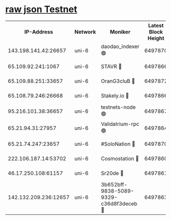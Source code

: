 [raw json Testnet](https://rpc-check.junot.stavr.tech/junot/rpc-junot-result.json)
=


<table><tr><th>IP-Address</th><th>Network</th><th>Moniker</th><th>Latest Block Height</th><th>Earliest Block Height</th><th>Catching Up</th><th>Tx Index</th><th>Voting Power</th><th>Scan Time</th></tr><tr><td>143.198.141.42:26657</td><td>uni-6</td><td>daodao_indexer 🟢</td><td>6497870</td><td>1</td><td>False</td><td>off</td><td>0</td><td>2023-12-28T11:13:07.361442366UTC</td></tr><tr><td>65.109.92.241:1067</td><td>uni-6</td><td>STAVR 🔴</td><td>6497866</td><td>1138541</td><td>False</td><td>on</td><td>6042</td><td>2023-12-28T11:12:57.143027984UTC</td></tr><tr><td>65.109.88.251:33657</td><td>uni-6</td><td>OranG3cluB 🔴</td><td>6497872</td><td>1138541</td><td>False</td><td>on</td><td>11</td><td>2023-12-28T11:13:11.809988408UTC</td></tr><tr><td>65.108.79.246:26668</td><td>uni-6</td><td>Stakely.io 🔴</td><td>6497866</td><td>1570872</td><td>False</td><td>on</td><td>1358933</td><td>2023-12-28T11:12:57.467113451UTC</td></tr><tr><td>95.216.101.38:36657</td><td>uni-6</td><td>testnets-node 🟢</td><td>6497867</td><td>1615130</td><td>False</td><td>on</td><td>0</td><td>2023-12-28T11:12:59.967906829UTC</td></tr><tr><td>65.21.94.31:27957</td><td>uni-6</td><td>Validatrium-rpc 🟢</td><td>6497864</td><td>2943363</td><td>False</td><td>on</td><td>0</td><td>2023-12-28T11:12:52.585639818UTC</td></tr><tr><td>65.21.74.247:23657</td><td>uni-6</td><td>#SoloNation 🔴</td><td>6497870</td><td>5208001</td><td>False</td><td>on</td><td>112</td><td>2023-12-28T11:13:06.481233098UTC</td></tr><tr><td>222.106.187.14:53702</td><td>uni-6</td><td>Cosmostation 🔴</td><td>6497860</td><td>5344501</td><td>False</td><td>on</td><td>110003</td><td>2023-12-28T11:12:50.173724892UTC</td></tr><tr><td>46.17.250.108:61157</td><td>uni-6</td><td>Sr20de 🔴</td><td>6497861</td><td>6419777</td><td>False</td><td>on</td><td>28</td><td>2023-12-28T11:12:44.364038918UTC</td></tr><tr><td>142.132.209.236:12657</td><td>uni-6</td><td>3b652bff-9838-5089-9329-c36d8f3deceb 🔴</td><td>6497863</td><td>6481280</td><td>False</td><td>on</td><td>157563</td><td>2023-12-28T11:12:48.802420515UTC</td></tr></table>